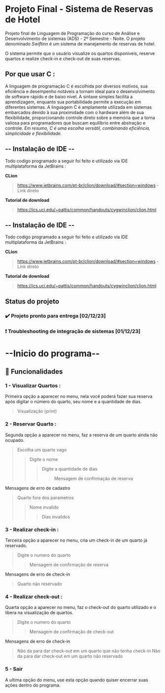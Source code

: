 # Projeto Final - Sistema de Reservas de Hotel
Projeto final de Linguagem de Programação do curso de Análise e Desenvolvimento de sistemas (ADS) - 2º Semestre - Noite. O projeto denominado _Swiftinn_ é um sistema de manejamento de reservas de hotel. 

O sistema permite que o usuário visualize os quartos disponiveis, reserve quartos e realize check-in e check-out de suas reservas. 

## Por que usar C :

A linguagem de programação C é escolhida por diversos motivos, sua eficiência e desempenho notáveis a tornam ideal para o desenvolvimento de software rápido e de baixo nível. A sintaxe simples facilita a aprendizagem, enquanto sua portabilidade permite a execução em diferentes sistemas. A linguagem C é amplamente utilizada em sistemas embarcados devido à sua proximidade com o hardware além de sua flexibilidade, proporcionando controle direto sobre a memória que a torna valiosa para programadores que buscam equilíbrio entre abstração e controle. _Em resumo, C é uma escolha versátil, combinando eficiência, simplicidade e flexibilidade._

## -- Instalação de IDE --
Todo codigo programado a seguir foi feito e utilizado via IDE multiplataforma da JetBrains : 

**CLion** 
  >https://www.jetbrains.com/pt-br/clion/download/#section=windows - Link direto

**Tutorial de download** 
  >https://ics.uci.edu/~pattis/common/handouts/cygwinclion/clion.html

## -- Instalação de IDE --
Todo codigo programado a seguir foi feito e utilizado via IDE multiplataforma da JetBrains : 

**CLion** 
  >https://www.jetbrains.com/pt-br/clion/download/#section=windows - Link direto

**Tutorial de download** 
  >https://ics.uci.edu/~pattis/common/handouts/cygwinclion/clion.html


## Status do projeto 
  ### ✔️ Projeto pronto para entrega [02/12/23]
  ### ❗  Troubleshooting de integração de sistemas [01/12/23]

# --Inicio do programa--

## 🔨 Funcionalidades 
### 1 - Visualizar Quartos :
Primeira opção a aparecer no menu, nela você poderá fazer sua reserva após digitar o número do quarto, seu nome e a quantidade de dias.
  >Visualização (print)

### 2 - Reservar Quarto :
Segunda opção a aparecer no menu, faz a reserva de um quarto ainda não ocupado. 
  >Escolha um quarto vago
  >>Digite o nome
  >>>Digite a quantidade de dias
  >>>>Mensagem de confirmação de reserva

Mensagens de erro de cadastro 
  >Quarto fora dos parametros
  >>Nome invalido
  >>>Dias invalidos

### 3 - Realizar check-in :
Terceira opção a aparecer no menu, cria um check-in de um quarto já reservado. 
  >Digite o numero do quarto
  >>Mensagem de confirmação de reserva

Mensagens de erro de check-in
  >Quarto não reservado 

### 4 - Realizar check-out :
Quarta opção a aparecer no menu, faz o check-out do quarto utilizado e o libera na visualização de quartos. 
  >Digite o numero do quarto
  >>Mensagem de confirmação de check-out

Mensagens de erro de check-in
  >Não da para dar check-out em um quarto que não tenha check-in
  >Não da para dar check-out em um quarto não reservado

### 5 - Sair
A ultima opção do menu, use esta opção quando quiser encerrar suas ações dentro do programa.
